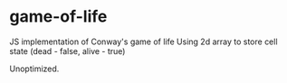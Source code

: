 # game-of-life

JS implementation of Conway's game of life
Using 2d array to store cell state (dead - false, alive - true)

Unoptimized.
